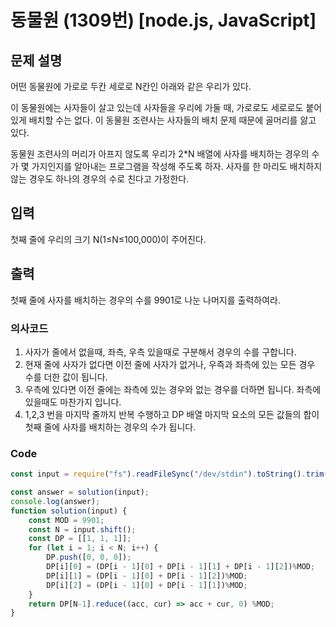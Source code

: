 # 동물원 (1309번) [node.js, JavaScript] 

## 문제 설명
어떤 동물원에 가로로 두칸 세로로 N칸인 아래와 같은 우리가 있다.

이 동물원에는 사자들이 살고 있는데 사자들을 우리에 가둘 때, 가로로도 세로로도 붙어 있게 배치할 수는 없다. 이 동물원 조련사는 사자들의 배치 문제 때문에 골머리를 앓고 있다.

동물원 조련사의 머리가 아프지 않도록 우리가 2*N 배열에 사자를 배치하는 경우의 수가 몇 가지인지를 알아내는 프로그램을 작성해 주도록 하자. 사자를 한 마리도 배치하지 않는 경우도 하나의 경우의 수로 친다고 가정한다.

## 입력
첫째 줄에 우리의 크기 N(1≤N≤100,000)이 주어진다.

## 출력
첫째 줄에 사자를 배치하는 경우의 수를 9901로 나눈 나머지를 출력하여라.
### 의사코드 
1. 사자가 줄에서 없을때, 좌측, 우측 있을때로 구분해서 경우의 수를 구합니다.
2. 현재 줄에 사자가 없다면 이전 줄에 사자가 없거나, 우즉과 좌측에 있는 모든 경우 수를 더한 값이 됩니다. 
3. 우측에 있다면 이전 줄에는 좌측에 있는 경우와 없는 경우를 더하면 됩니다. 좌측에 있을때도 마찬가지 입니다.
4. 1,2,3 번을 마지막 줄까지 반복 수행하고 DP 배열 마지막 요소의 모든 값들의 합이 첫째 줄에 사자를 배치하는 경우의 수가 됩니다.
### Code
```js
const input = require("fs").readFileSync("/dev/stdin").toString().trim().split("\n"); 

const answer = solution(input);
console.log(answer);
function solution(input) {
    const MOD = 9901;
    const N = input.shift();
    const DP = [[1, 1, 1]];
    for (let i = 1; i < N; i++) {
        DP.push([0, 0, 0]);
        DP[i][0] = (DP[i - 1][0] + DP[i - 1][1] + DP[i - 1][2])%MOD;
        DP[i][1] = (DP[i - 1][0] + DP[i - 1][2])%MOD;
        DP[i][2] = (DP[i - 1][0] + DP[i - 1][1])%MOD;
    }
    return DP[N-1].reduce((acc, cur) => acc + cur, 0) %MOD;
}


```